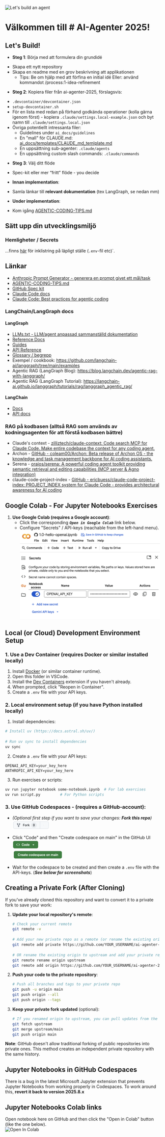 ![Let's build an agent](images/ai-agenter-2025.png?raw=true)

# Välkommen till # AI-Agenter 2025!

## Let's Build!

* **Steg 1**: Börja med att formulera din grundidé 
- Skapa ett nytt repository
- Skapa en readme med en grov beskrivning att applikationen
    - Tips: Be om hjälp med att förfina en initial idé Eller: använd kommandot  /process:1-idea-refinement

* **Steg 2**: Kopiera filer från ai-agenter-2025, förslagsvis: 
 - `.devcontainer/devcontainer.json`
 - `setup-devcontainer.sh`
 - För en lista med redan på förhand godkända operationer (kolla gärna igenom först) - kopiera `.claude/settings.local-example.json` och byt namn till `.claude/settings.local.json`
 - Övriga potentiellt intressanta filer:
    - Guidelines under `ai_docs/guidelines`
    - En "mall" för CLAUDE.md: [ai_docs/templates/CLAUDE_md_temlplate.md](ai_docs/templates/CLAUDE_md_temlplate.md)
    - En uppsättning sub-agenter: `.claude/agents`
    - En uppsättning custom slash commands: `.claude/commands`

* **Steg 3**: Välj ditt flöde
- Spec-kit eller mer “fritt” flöde - you decide
   
* **Innan implementation**: 
- Samla länkar till **relevant dokumentation** (tex LangGraph, se nedan mm)

* **Under implementation**: 
- Kom igång [AGENTIC-CODING-TIPS.md](AGENTIC-CODING-TIPS.md)


## Sätt upp din utvecklingsmiljö

### Hemligheter / Secrets
...finns [här](https://docs.google.com/document/d/1GU-AHlKJ1WrakcmzZdqxsi9HrmI2nJY15bt23B0TWC0/edit?usp=drive_link) för inklistring på läpligt ställe (`.env`-fil etc)`. 


## Länkar
- [Anthropic Prompt Generator - generera en prompt givet ett mål/task](https://platform.claude.com/dashboard)
- [AGENTIC-CODING-TIPS.md](AGENTIC-CODING-TIPS.md)
- [GitHub Spec kit](https://github.com/github/spec-kit)
- [Claude Code docs](https://docs.claude.com/en/docs/claude-code/overview)
- [Claude Code: Best practices for agentic coding](https://www.anthropic.com/engineering/claude-code-best-practices)

### LangChain/LangGraph docs

#### LangGraph
* [LLMs.txt - LLM/agent anpassad sammanställd dokumentation](https://langchain-ai.github.io/langgraph/llms-txt-overview/)
* [Reference Docs](https://langchain-ai.github.io/langgraph/reference/)
* [Guides](https://langchain-ai.github.io/langgraph/guides/)
* [API Reference](https://langchain-ai.github.io/langgraph/cloud/reference/api/api_ref.html)
* [Glossary / begrepp](https://langchain-ai.github.io/langgraph/concepts/low_level/)
* Exempel / cookbook: https://github.com/langchain-ai/langgraph/tree/main/examples
* Agentic RAG (LangGraph Blog): https://blog.langchain.dev/agentic-rag-with-langgraph/
* Agentic RAG (LangGraph Tutorial): https://langchain-ai.github.io/langgraph/tutorials/rag/langgraph_agentic_rag/

#### LangChain
* [Docs](https://python.langchain.com/docs)
* [API docs](https://python.langchain.com/docs/reference/)

### RAG på kodbasen (alltså RAG som används av kodningsagenten för att förstå kodbasen bättre) 
* Claude's context - [zilliztech/claude-context: Code search MCP for Claude Code. Make entire codebase the context for any coding agent.](https://github.com/zilliztech/claude-context)
* Archon - [GitHub - coleam00/Archon: Beta release of Archon OS - the knowledge and task management backbone for AI coding assistants.](https://github.com/coleam00/Archon)
* Serena - [oraios/serena: A powerful coding agent toolkit providing semantic retrieval and editing capabilities \(MCP server & Agno integration\)](https://github.com/oraios/serena)
* claude-code-project-index - [GitHub - ericbuess/claude-code-project-index: PROJECT_INDEX system for Claude Code - provides architectural awareness for AI coding](https://github.com/ericbuess/claude-code-project-index)


## Google Colab - For Jupyter Notebooks Exercises

1. **Use Google Colab (requires a Google account)**:
    - Click the corresponding _**`Open in Google Colab`**_ link below.
    - Configure "Secrets" / API-keys (reachable from the left-hand menu).
      ![Google Colab - Secrets](images/colab-keys.png)


## Local (or Cloud) Development Environment Setup

### 1. Use a Dev Container (requires Docker or similar installed locally)
1. Install [Docker](https://www.docker.com/get-started/) (or similar container runtime).
2. Open this folder in VSCode.
3. Install the [Dev Containers](https://marketplace.visualstudio.com/items?itemName=ms-vscode-remote.remote-containers) extension if you haven't already.
3. When prompted, click "Reopen in Container".
4. Create a `.env` file with your API keys.


### 2. Local environment setup (if you have Python installed locally)

1. Install dependencies:
```bash
# Install uv (https://docs.astral.sh/uv/)

# Run uv sync to install dependencies
uv sync
```

2. Create a `.env` file with your API keys:
```
OPENAI_API_KEY=your_key_here
ANTHROPIC_API_KEY=your_key_here
```

3. Run exercises or scripts:
```bash
uv run jupyter notebook some-notebook.ipynb  # For lab exercises
uv run script.py         # For Python scripts
```

### 3. **Use GitHub Codespaces - (requires a GitHub-account)**:
- _(Optional first step if you want to save your changes: **Fork this repo**)_ <br/>
    <img src="images/fork.png" height="30"/>

- Click "Code" and then "Create codespace on main" in the GitHub UI<br/>
    <img src="images/code.png" height="30"/><br/>
    <img src="images/codespacer.png" height="30"/>
    <br/>

- Wait for the codespace to be created and then create a `.env` file with the API-keys.
    (_**See below for screenshots**_)


## Creating a Private Fork (After Cloning)

If you've already cloned this repository and want to convert it to a private fork to save your work:

1. **Update your local repository's remote**:
   ```bash
   # Check your current remote
   git remote -v

   # Add your new private repo as a remote (or rename the existing origin)
   git remote add private https://github.com/YOUR_USERNAME/ai-agenter-2025-private.git

   # OR rename the existing origin to upstream and add your private repo as origin
   git remote rename origin upstream
   git remote add origin https://github.com/YOUR_USERNAME/ai-agenter-2025-private.git
   ```

2. **Push your code to the private repository**:
   ```bash
   # Push all branches and tags to your private repo
   git push -u origin main
   git push origin --all
   git push origin --tags
   ```

3. **Keep your private fork updated** (optional):
   ```bash
   # If you renamed origin to upstream, you can pull updates from the original repo
   git fetch upstream
   git merge upstream/main
   git push origin main
   ```

**Note**: GitHub doesn't allow traditional forking of public repositories into private ones. This method creates an independent private repository with the same history.


## Jupyter Notebooks in GitHub Codespaces
There is a bug in the latest Microsoft Jupyter extension that prevents Jupyter Notebooks from working properly in Codespaces. To work around this, **revert it back to version 2025.8.x**

## Jupyter Notebooks Colab links

Open notebook here on GitHub and then click the "Open in Colab" button (like the one below).<br/>
<img src="https://colab.research.google.com/assets/colab-badge.svg" alt="Open In Colab"/>


